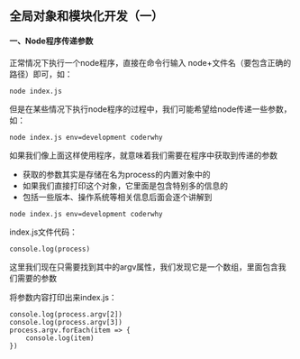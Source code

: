 ## 全局对象和模块化开发（⼀）

#### 一、Node程序传递参数

正常情况下执行一个node程序，直接在命令行输入 node+文件名（要包含正确的路径）即可，如：

```
node index.js
```



但是在某些情况下执行node程序的过程中，我们可能希望给node传递一些参数，如：

```
node index.js env=development coderwhy
```



如果我们像上面这样使用程序，就意味着我们需要在程序中获取到传递的参数

- 获取的参数其实是存储在名为process的内置对象中的
- 如果我们直接打印这个对象，它里面是包含特别多的信息的
- 包括一些版本、操作系统等相关信息后面会逐个讲解到

```
node index.js env=development coderwhy
```



index.js文件代码：

```
console.log(process)
```



这里我们现在只需要找到其中的argv属性，我们发现它是一个数组，里面包含我们需要的参数



将参数内容打印出来index.js：

```
console.log(process.argv[2])
console.log(process.argv[3])
process.argv.forEach(item => {
	console.log(item)
})
```